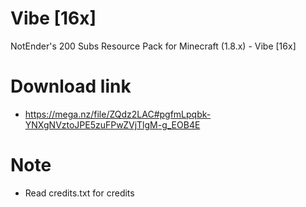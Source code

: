 # Vibe [16x]
NotEnder's 200 Subs Resource Pack for Minecraft (1.8.x) - Vibe [16x] 

# Download link
- https://mega.nz/file/ZQdz2LAC#pgfmLpqbk-YNXgNVztoJPE5zuFPwZVjTlgM-g_EOB4E

# Note
- Read credits.txt for credits
